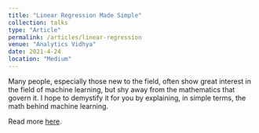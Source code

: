 ```yaml
---
title: "Linear Regression Made Simple"
collection: talks
type: "Article"
permalink: /articles/linear-regression
venue: "Analytics Vidhya"
date: 2021-4-24
location: "Medium"
---
```


Many people, especially those new to the field, often show great interest in the field of machine learning, but shy away from the mathematics that govern it.
I hope to demystify it for you by explaining, in simple terms, the math behind machine learning.

Read more [here](https://ashishkulkarnii.medium.com/d5315db78a14).
